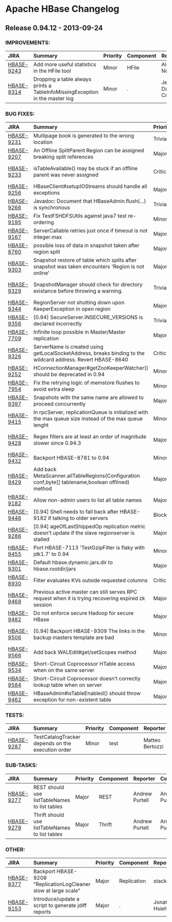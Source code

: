 
<!---
# Licensed to the Apache Software Foundation (ASF) under one
# or more contributor license agreements.  See the NOTICE file
# distributed with this work for additional information
# regarding copyright ownership.  The ASF licenses this file
# to you under the Apache License, Version 2.0 (the
# "License"); you may not use this file except in compliance
# with the License.  You may obtain a copy of the License at
#
#     http://www.apache.org/licenses/LICENSE-2.0
#
# Unless required by applicable law or agreed to in writing, software
# distributed under the License is distributed on an "AS IS" BASIS,
# WITHOUT WARRANTIES OR CONDITIONS OF ANY KIND, either express or implied.
# See the License for the specific language governing permissions and
# limitations under the License.
-->
# Apache HBase Changelog

## Release 0.94.12 - 2013-09-24



### IMPROVEMENTS:

| JIRA | Summary | Priority | Component | Reporter | Contributor |
|:---- |:---- | :--- |:---- |:---- |:---- |
| [HBASE-9243](https://issues.apache.org/jira/browse/HBASE-9243) | Add more useful statistics in the HFile tool |  Minor | HFile | Alexandre Normand | Alexandre Normand |
| [HBASE-9314](https://issues.apache.org/jira/browse/HBASE-9314) | Dropping a table always prints a TableInfoMissingException in the master log |  Minor | . | Jean-Daniel Cryans | Andrew Purtell |


### BUG FIXES:

| JIRA | Summary | Priority | Component | Reporter | Contributor |
|:---- |:---- | :--- |:---- |:---- |:---- |
| [HBASE-9231](https://issues.apache.org/jira/browse/HBASE-9231) | Multipage book is generated to the wrong location |  Trivial | . | Lars Hofhansl | Lars Hofhansl |
| [HBASE-9207](https://issues.apache.org/jira/browse/HBASE-9207) | An Offline SplitParent Region can be assigned breaking split references |  Major | Region Assignment | Matteo Bertozzi | Jimmy Xiang |
| [HBASE-9233](https://issues.apache.org/jira/browse/HBASE-9233) | isTableAvailable() may be stuck if an offline parent was never assigned |  Critical | Client, Region Assignment | Matteo Bertozzi | Matteo Bertozzi |
| [HBASE-9256](https://issues.apache.org/jira/browse/HBASE-9256) | HBaseClient#setupIOStreams should handle all exceptions |  Major | Client | Jimmy Xiang | Jimmy Xiang |
| [HBASE-9266](https://issues.apache.org/jira/browse/HBASE-9266) | Javadoc: Document that HBaseAdmin.flush(...) is synchronous |  Trivial | . | Lars Hofhansl | Lars Hofhansl |
| [HBASE-9195](https://issues.apache.org/jira/browse/HBASE-9195) | Fix TestFSHDFSUtils against java7 test re-ordering |  Minor | test | Himanshu Vashishtha | Himanshu Vashishtha |
| [HBASE-9167](https://issues.apache.org/jira/browse/HBASE-9167) | ServerCallable retries just once if timeout is not integer.max |  Major | Client | Jimmy Xiang | Jimmy Xiang |
| [HBASE-8760](https://issues.apache.org/jira/browse/HBASE-8760) | possible loss of data in snapshot taken after region split |  Major | snapshots | Jerry He | Matteo Bertozzi |
| [HBASE-9303](https://issues.apache.org/jira/browse/HBASE-9303) | Snapshot restore of table which splits after snapshot was taken encounters 'Region is not online' |  Major | . | Ted Yu | Matteo Bertozzi |
| [HBASE-9329](https://issues.apache.org/jira/browse/HBASE-9329) | SnapshotManager should check for directory existance before throwing a warning. |  Trivial | snapshots | Jean-Marc Spaggiari | Jean-Marc Spaggiari |
| [HBASE-9344](https://issues.apache.org/jira/browse/HBASE-9344) | RegionServer not shutting down upon KeeperException in open region |  Major | . | Lars Hofhansl | Lars Hofhansl |
| [HBASE-9356](https://issues.apache.org/jira/browse/HBASE-9356) | [0.94] SecureServer.INSECURE\_VERSIONS is declared incorrectly |  Trivial | . | Lars Hofhansl | Lars Hofhansl |
| [HBASE-7709](https://issues.apache.org/jira/browse/HBASE-7709) | Infinite loop possible in Master/Master replication |  Major | Replication | Lars Hofhansl | Vasu Mariyala |
| [HBASE-9326](https://issues.apache.org/jira/browse/HBASE-9326) | ServerName is created using getLocalSocketAddress, breaks binding to the wildcard address. Revert HBASE-8640 |  Critical | . | Jean-Daniel Cryans | Jean-Daniel Cryans |
| [HBASE-9252](https://issues.apache.org/jira/browse/HBASE-9252) | HConnectionManager#getZooKeeperWatcher() should be deprecated in 0.94 |  Minor | . | Ted Yu | Ted Yu |
| [HBASE-7954](https://issues.apache.org/jira/browse/HBASE-7954) | Fix the retrying logic of memstore flushes to avoid extra sleep |  Minor | regionserver | Himanshu Vashishtha | Himanshu Vashishtha |
| [HBASE-9397](https://issues.apache.org/jira/browse/HBASE-9397) | Snapshots with the same name are allowed to proceed concurrently |  Major | snapshots | Jerry He | Jerry He |
| [HBASE-9415](https://issues.apache.org/jira/browse/HBASE-9415) | In rpcServer, replicationQueue is initialized with the max queue size instead of the max queue lenght |  Minor | regionserver | Nicolas Liochon | Nicolas Liochon |
| [HBASE-9428](https://issues.apache.org/jira/browse/HBASE-9428) | Regex filters are at least an order of magnitude slower since 0.94.3 |  Major | . | Jean-Daniel Cryans | Lars Hofhansl |
| [HBASE-9432](https://issues.apache.org/jira/browse/HBASE-9432) | Backport HBASE-8781 to 0.94 |  Minor | . | Anoop Sam John | Anoop Sam John |
| [HBASE-9429](https://issues.apache.org/jira/browse/HBASE-9429) | Add back MetaScanner.allTableRegions(Configuration conf,byte[] tablename,boolean offlined) method |  Major | Client | James Taylor | Lars Hofhansl |
| [HBASE-9182](https://issues.apache.org/jira/browse/HBASE-9182) | Allow non-admin users to list all table names |  Major | . | Francis Liu | Andrew Purtell |
| [HBASE-9448](https://issues.apache.org/jira/browse/HBASE-9448) | [0.94] Shell needs to fall back after HBASE-9182 if talking to older servers |  Blocker | . | Lars Hofhansl | Andrew Purtell |
| [HBASE-9286](https://issues.apache.org/jira/browse/HBASE-9286) | [0.94] ageOfLastShippedOp replication metric doesn't update if the slave regionserver is stalled |  Major | . | Alex Newman | Alex Newman |
| [HBASE-9455](https://issues.apache.org/jira/browse/HBASE-9455) | Port HBASE-7113 'TestGzipFilter is flaky with jdk1.7' to 0.94 |  Minor | . | Ted Yu | Ted Yu |
| [HBASE-9301](https://issues.apache.org/jira/browse/HBASE-9301) | Default hbase.dynamic.jars.dir to hbase.rootdir/jars |  Major | . | James Taylor | Vasu Mariyala |
| [HBASE-8930](https://issues.apache.org/jira/browse/HBASE-8930) | Filter evaluates KVs outside requested columns |  Critical | Filters | Federico Gaule | Vasu Mariyala |
| [HBASE-9468](https://issues.apache.org/jira/browse/HBASE-9468) | Previous active master can still serves RPC request when it is trying recovering expired zk session |  Major | . | Honghua Feng | Honghua Feng |
| [HBASE-9482](https://issues.apache.org/jira/browse/HBASE-9482) | Do not enforce secure Hadoop for secure HBase |  Major | security | Aditya Kishore | Aditya Kishore |
| [HBASE-9506](https://issues.apache.org/jira/browse/HBASE-9506) | [0.94] Backport HBASE-9309 The links in the backup masters template are bad |  Minor | master | Cody Marcel | Jean-Daniel Cryans |
| [HBASE-9566](https://issues.apache.org/jira/browse/HBASE-9566) | Add back WALEdit#get/setScopes method |  Major | wal | Jesse Yates | Jesse Yates |
| [HBASE-9534](https://issues.apache.org/jira/browse/HBASE-9534) | Short-Circuit Coprocessor HTable access when on the same server |  Major | . | Jesse Yates | Jesse Yates |
| [HBASE-9584](https://issues.apache.org/jira/browse/HBASE-9584) | Short-Circuit Coprocessor doesn't correctly lookup table when on server |  Major | . | Jesse Yates | Jesse Yates |
| [HBASE-9462](https://issues.apache.org/jira/browse/HBASE-9462) | HBaseAdmin#isTableEnabled() should throw exception for non-existent table |  Major | . | Ted Yu | Ted Yu |


### TESTS:

| JIRA | Summary | Priority | Component | Reporter | Contributor |
|:---- |:---- | :--- |:---- |:---- |:---- |
| [HBASE-9287](https://issues.apache.org/jira/browse/HBASE-9287) | TestCatalogTracker depends on the execution order |  Minor | test | Matteo Bertozzi | Matteo Bertozzi |


### SUB-TASKS:

| JIRA | Summary | Priority | Component | Reporter | Contributor |
|:---- |:---- | :--- |:---- |:---- |:---- |
| [HBASE-9277](https://issues.apache.org/jira/browse/HBASE-9277) | REST should use listTableNames to list tables |  Major | REST | Andrew Purtell | Andrew Purtell |
| [HBASE-9279](https://issues.apache.org/jira/browse/HBASE-9279) | Thrift should use listTableNames to list tables |  Major | Thrift | Andrew Purtell | Andrew Purtell |


### OTHER:

| JIRA | Summary | Priority | Component | Reporter | Contributor |
|:---- |:---- | :--- |:---- |:---- |:---- |
| [HBASE-9377](https://issues.apache.org/jira/browse/HBASE-9377) | Backport HBASE- 9208 "ReplicationLogCleaner slow at large scale" |  Major | Replication | stack | Lars Hofhansl |
| [HBASE-9153](https://issues.apache.org/jira/browse/HBASE-9153) | Introduce/update a script to generate jdiff reports |  Major | . | Jonathan Hsieh | Aleksandr Shulman |


